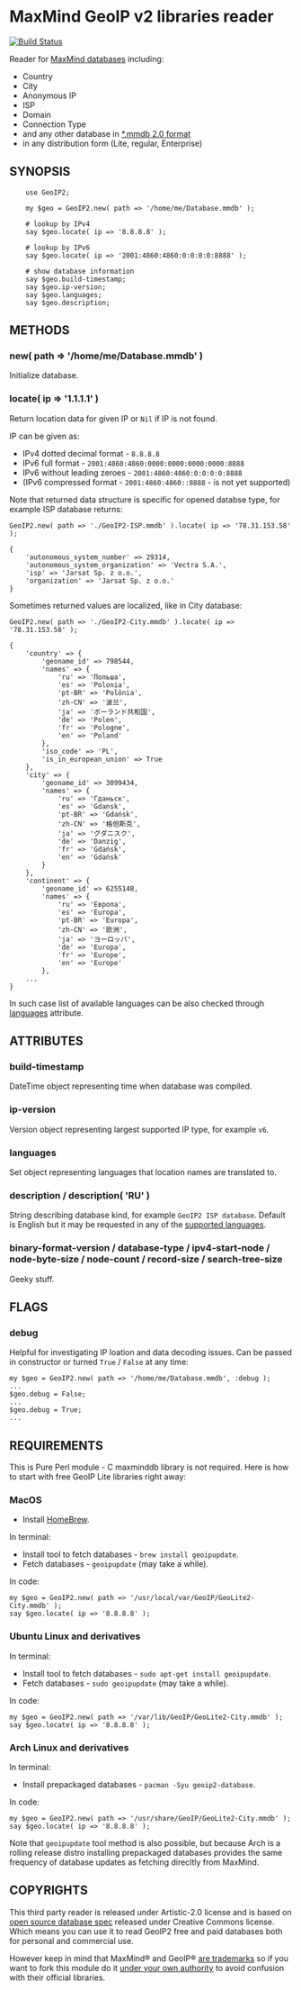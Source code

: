 # MaxMind GeoIP v2 libraries reader

[![Build Status](https://travis-ci.org/bbkr/GeoIP2.svg?branch=master)](https://travis-ci.org/bbkr/GeoIP2)

Reader for [MaxMind databases](https://www.maxmind.com/en/geoip2-databases) including:
* Country
* City
* Anonymous IP
* ISP
* Domain
* Connection Type
* and any other database in [*.mmdb 2.0 format](https://github.com/maxmind/MaxMind-DB/blob/master/MaxMind-DB-spec.md)
* in any distribution form (Lite, regular, Enterprise)

## SYNOPSIS

```perl6
    use GeoIP2;
    
    my $geo = GeoIP2.new( path => '/home/me/Database.mmdb' );
    
    # lookup by IPv4
    say $geo.locate( ip => '8.8.8.8' );
    
    # lookup by IPv6
    say $geo.locate( ip => '2001:4860:4860:0:0:0:0:8888' );
    
    # show database information
    say $geo.build-timestamp;
    say $geo.ip-version;
    say $geo.languages;
    say $geo.description;
```

## METHODS

### new( path => '/home/me/Database.mmdb' )

Initialize database.

### locate( ip => '1.1.1.1' )

Return location data for given IP or `Nil` if IP is not found.

IP can be given as:
* IPv4 dotted decimal format - `8.8.8.8`
* IPv6 full format - `2001:4860:4860:0000:0000:0000:0000:8888`
* IPv6 without leading zeroes - `2001:4860:4860:0:0:0:0:8888`
* (IPv6 compressed format - `2001:4860:4860::8888` - is not yet supported)

Note that returned data structure is specific for opened databse type,
for example ISP database returns:

```perl6
GeoIP2.new( path => './GeoIP2-ISP.mmdb' ).locate( ip => '78.31.153.58' );

{
    'autonomous_system_number' => 29314,
    'autonomous_system_organization' => 'Vectra S.A.',
    'isp' => 'Jarsat Sp. z o.o.',
    'organization' => 'Jarsat Sp. z o.o.'
}
```

Sometimes returned values are localized, like in City database:

```perl6
GeoIP2.new( path => './GeoIP2-City.mmdb' ).locate( ip => '78.31.153.58' );

{
    'country' => {
        'geoname_id' => 798544,
        'names' => {
            'ru' => 'Польша',
            'es' => 'Polonia',
            'pt-BR' => 'Polônia',
            'zh-CN' => '波兰',
            'ja' => 'ポーランド共和国',
            'de' => 'Polen',
            'fr' => 'Pologne',
            'en' => 'Poland'
        },
        'iso_code' => 'PL',
        'is_in_european_union' => True
    },
    'city' => {
        'geoname_id' => 3099434,
        'names' => {
            'ru' => 'Гданьск',
            'es' => 'Gdansk',
            'pt-BR' => 'Gdańsk',
            'zh-CN' => '格但斯克',
            'ja' => 'グダニスク',
            'de' => 'Danzig',
            'fr' => 'Gdańsk',
            'en' => 'Gdańsk'
        }
    },
    'continent' => {
        'geoname_id' => 6255148,
        'names' => {
            'ru' => 'Европа',
            'es' => 'Europa',
            'pt-BR' => 'Europa',
            'zh-CN' => '欧洲',
            'ja' => 'ヨーロッパ',
            'de' => 'Europa',
            'fr' => 'Europe',
            'en' => 'Europe'
        },
    ...
}
```
In such case list of available languages can be also checked through [languages](#languages) attribute.

## ATTRIBUTES

### build-timestamp

DateTime object representing time when database was compiled.

### ip-version

Version object representing largest supported IP type, for example `v6`.

### languages

Set object representing languages that location names are translated to.

### description / description( 'RU' )

String describing database kind, for example `GeoIP2 ISP database`.
Default is English but it may be requested in any of the [supported languages](#languages).

### binary-format-version / database-type / ipv4-start-node / node-byte-size / node-count / record-size / search-tree-size

Geeky stuff.

## FLAGS

### debug

Helpful for investigating IP loation and data decoding issues.
Can be passed in constructor or turned `True` / `False` at any time:

```perl6
my $geo = GeoIP2.new( path => '/home/me/Database.mmdb', :debug );
...
$geo.debug = False;
...
$geo.debug = True;
...
```

## REQUIREMENTS

This is Pure Perl module - C maxminddb library is not required.
Here is how to start with free GeoIP Lite libraries right away:

### MacOS

* Install [HomeBrew](https://brew.sh).

In terminal:

* Install tool to fetch databases - `brew install geoipupdate`.
* Fetch databases - `geoipupdate` (may take a while).

In code:

```perl6
my $geo = GeoIP2.new( path => '/usr/local/var/GeoIP/GeoLite2-City.mmdb' );
say $geo.locate( ip => '8.8.8.8' );
```

### Ubuntu Linux and derivatives

In terminal:

* Install tool to fetch databases - `sudo apt-get install geoipupdate`.
* Fetch databases - `sudo geoipupdate` (may take a while).

In code:

```perl6
my $geo = GeoIP2.new( path => '/var/lib/GeoIP/GeoLite2-City.mmdb' );
say $geo.locate( ip => '8.8.8.8' );
```

### Arch Linux and derivatives

In terminal:

* Install prepackaged databases - `pacman -Syu geoip2-database`.

In code:

```perl6
my $geo = GeoIP2.new( path => '/usr/share/GeoIP/GeoLite2-City.mmdb' );
say $geo.locate( ip => '8.8.8.8' );
```

Note that `geoipupdate` tool method is also possible,
but because Arch is a rolling release distro installing prepackaged databases
provides the same frequency of database updates as fetching direcltly from MaxMind.

## COPYRIGHTS

This third party reader is released under Artistic-2.0 license
and is based on [open source database spec](https://github.com/maxmind/MaxMind-DB) released under Creative Commons license.
Which means you can use it to read GeoIP2 free and paid databases both for personal and commercial use.

However keep in mind that MaxMind® and GeoIP® [are trademarks](https://www.maxmind.com/en/terms_of_use)
so if you want to fork this module do it [under your own authority](https://docs.perl6.org/language/typesystem#Versioning_and_Authorship)
to avoid confusion with their official libraries.
